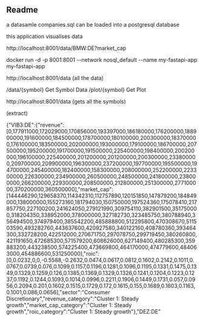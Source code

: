 Readme
------


a datasamle companies.sql can be loaded into a postgresql database


this application visualises data

http://localhost:8001/data/BMW:DE?market_cap


docker run -d -p 8001:8001 --network nosql_default --name my-fastapi-app my-fastapi-app


http://localhost:8001/data (all the data)

/data/{symbol} Get Symbol Data
/plot/{symbol} Get Plot


http://localhost:8001/data (gets all the symbols)

(extract)

{"VIB3:DE":{"revenue":[0,177911000,172029000,170856000,193397000,186180000,176200000,188900000,191600000,184500000,178700000,180100000,200300000,183700000,176100000,183500000,202000000,193000000,179100000,186700000,207500000,195200000,191700000,191500000,225400000,198400000,200200000,196100000,225400000,201200000,201200000,200300000,233800000,209700000,209900000,196300000,237200000,197700000,195500000,194700000,245400000,182400000,158300000,208000000,252200000,223300000,226300000,234900000,260500000,248500000,241800000,238000000,266200000,229300000,208500000,212800000,251300000,277100000,370200000,360500000],"market_cap":[144446290,129658370,114342310,112757890,120151850,147879200,184849000,138000000,155273160,181794030,150750000,197524360,175078410,217857750,227100200,241624050,279121990,309754110,382901500,351750000,318204350,338952000,378000000,327182730,323485750,380788940,356494500,374979400,385542200,485888800,512295800,470308670,511503590,493282760,443637600,420927580,340122160,408780360,393464300,332728200,422512000,270671750,297078750,299719450,380260800,421191650,472685300,571579200,608626000,627149400,480285300,359883200,443238500,574225400,473669800,464170000,474779600,484063000,454886600,531250000],"roic":[0,0.0232,0,0,-0.5588,-0.2632,0.0474,0.0617,0.0812,0.1602,0.2142,0.1011,0.0767,0.0739,0.076,0.1099,0.1157,0.1196,0.1281,0.1096,0.1195,0.1331,0.1475,0.1349,0.1329,0.1259,0.126,0.1385,0.1369,0.1329,0.1326,0.1241,0.1204,0.1223,0.1237,0.1192,0.1244,0.1093,0.1014,0.0996,0.2211,0.1906,0.1449,0.1731,0.057,0.0956,0.2094,0.201,0.1602,0.1515,0.1729,0.172,0.1615,0.155,0.1689,0.1603,0.1163,0.1001,0.086,0.0656],"sector":"Consumer Discretionary","revenue_category":"Cluster 1: Steady growth","market_cap_category":"Cluster 1: Steady growth","roic_category":"Cluster 1: Steady growth"},"DEZ:DE"
